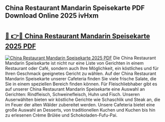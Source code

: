## China Restaurant Mandarin Speisekarte PDF Download Online 2025 ivHxm

# <h2><a href="http://gc7bln.nevu.top/?p=China+Restaurant+Mandarin+Speisekarte">🔗 👉🔴 China Restaurant Mandarin Speisekarte 2025 PDF</a></h2>

[![China Restaurant Mandarin Speisekarte 2025 PDF](https://i.imgur.com/dBaPXMq.png)](http://gc7bln.nevu.top/?p=China+Restaurant+Mandarin+Speisekarte)
Die China Restaurant Mandarin Speisekarte ist nicht nur eine Liste von Gerichten in einem Restaurant oder Café, sondern auch Ihre Möglichkeit, ein köstliches und für Ihren Geschmack geeignetes Gericht zu wählen. Auf der China Restaurant Mandarin Speisekarte unserer Cafeteria finden Sie viele frische Salate, die Sie in einem speziellen Bereich finden können. Für Fleischliebhaber gibt es auf unserer China Restaurant Mandarin Speisekarte eine Auswahl an Gerichten: Rindfleisch, Schweinefleisch, Huhn und Fisch. Unseren Auserwählten bieten wir köstliche Gerichte wie Schaschlik und Steak an, die im Feuer der alten Wälder zubereitet werden. Unsere Cafeteria bietet eine große Auswahl an Desserts, von traditionellen Kuchen und Kuchen bis hin zu erlesenen Crème Brûlée und Schokoladen-Fufu-Pai.

